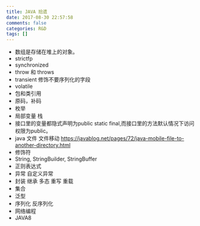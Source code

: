 ```yaml
---
title: JAVA 拾遗
date: 2017-08-30 22:57:58
comments: false
categories: R&D
tags: []
---
```


* 数组是存储在堆上的对象。
* strictfp
* synchronized
* throw 和 throws
* transient 修饰不要序列化的字段
* volatile
* 包和类引用
* 原码，补码
* 枚举
* 局部变量 栈
* 接口里的变量都隐式声明为public static final,而接口里的方法默认情况下访问权限为public。
* java 文件 文件移动 https://javablog.net/pages/72/java-mobile-file-to-another-directory.html
* 修饰符
* String, StringBuilder, StringBuffer
* 正则表达式
* 异常 自定义异常
* 封装 继承 多态 重写 重载
* 集合
* 泛型
* 序列化 反序列化
* 网络编程
* JAVA8